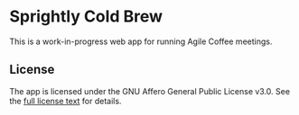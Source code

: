 # Sprightly Cold Brew

This is a work-in-progress web app for running Agile Coffee meetings.


## License

The app is licensed under the GNU Affero General Public License v3.0. See the [full license
text](LICENSE) for details.

